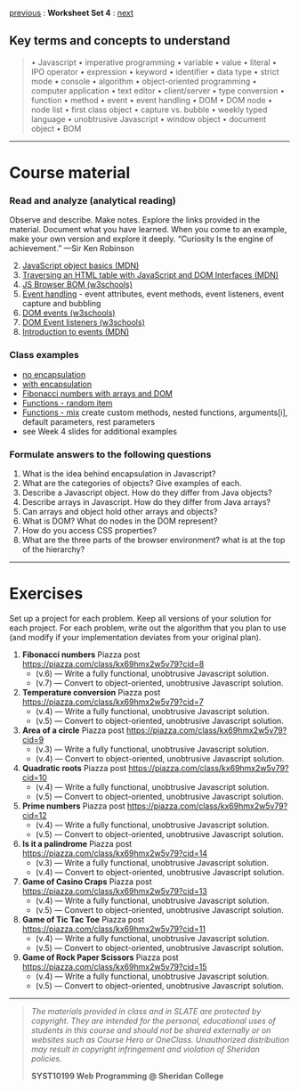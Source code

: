 [previous](set03.md) : **Worksheet Set 4** : [next](set05.md)


## Key terms and concepts to understand
> &bull; Javascript  &bull; imperative programming  &bull; variable  &bull; value  &bull; literal  &bull; IPO operator &bull; expression  &bull; keyword  &bull; identifier  &bull;  data type &bull; strict mode  &bull; console  &bull;  algorithm  &bull; object-oriented programming  &bull; computer application  &bull;  text editor  &bull; client/server  &bull;  type conversion  &bull; function &bull; method &bull; event &bull;  event handling &bull;  DOM &bull; DOM node &bull; node list &bull; first class object
> &bull; capture vs. bubble &bull; weekly typed language &bull; unobtrusive Javascript &bull; window object &bull; document object &bull; BOM
> 
---

# Course material

### Read and analyze (analytical reading)
Observe and describe. Make notes. Explore the links provided in the material. Document what you have learned. When you come to an example, make your own version and explore it deeply. “Curiosity Is the engine of achievement.” —Sir Ken Robinson


2. [JavaScript object basics (MDN)](https://developer.mozilla.org/en-US/docs/Learn/JavaScript/Objects/Basics)
3. [Traversing an HTML table with JavaScript and DOM Interfaces (MDN)](https://developer.mozilla.org/en-US/docs/Web/API/Document_Object_Model/Traversing_an_HTML_table_with_JavaScript_and_DOM_Interfaces)
4. [JS Browser BOM (w3schools)](https://www.w3schools.com/js/js_window.asp)
8. [Event handling](https://ebajcar.github.io/web10199/content/learnjs/events.html) - event attributes, event methods, event listeners, event capture and bubbling
9. [DOM events (w3schools)](https://www.w3schools.com/js/js_htmldom_events.asp)
10. [DOM Event listeners (w3schools)](https://www.w3schools.com/js/js_htmldom_events.asp)
11. [Introduction to events (MDN)](https://developer.mozilla.org/en-US/docs/Learn/JavaScript/Building_blocks/Events)


### Class examples

- [no encapsulation](../examples/set4/encapsulation_no.html)
- [with encapsulation](../examples/set4/encapsulation_yes.html)
- [Fibonacci numbers with arrays and DOM](../examples/set4/fib_func_dom.html)
- [Functions - random item](../examples/set4/function_random_name.html)
- [Functions - mix](../examples/set4/functions_mix.html) create custom methods, nested functions, arguments[i], default parameters, rest parameters
- see Week 4 slides for additional examples

### Formulate answers to the following questions
1. What is the idea behind encapsulation in Javascript?
2. What are the categories of objects? Give examples of each.
3. Describe a Javascript object. How do they differ from Java objects?
4. Describe arrays in Javascript. How do they differ from Java arrays?
5. Can arrays and object hold other arrays and objects?
6. What is DOM? What do nodes in the DOM represent?
7. How do you access CSS properties?
8. What are the three parts of the browser environment? what is at the top of the hierarchy?


---


# Exercises
Set up a project for each problem. Keep all versions of your solution for each project.  For each problem, write out the
algorithm that you plan to use (and modify if your implementation deviates from your original
plan).


1. **Fibonacci numbers** Piazza post https://piazza.com/class/kx69hmx2w5v79?cid=8
    - (v.6) &mdash; Write a fully functional, unobtrusive Javascript solution.
    - (v.7) &mdash; Convert to object-oriented, unobtrusive Javascript solution.
2. **Temperature conversion** Piazza post https://piazza.com/class/kx69hmx2w5v79?cid=7
    - (v.4) &mdash; Write a fully functional, unobtrusive Javascript solution.   
    - (v.5) &mdash; Convert to object-oriented, unobtrusive Javascript solution.  
3. **Area of a circle** Piazza post https://piazza.com/class/kx69hmx2w5v79?cid=9
    - (v.3) &mdash; Write a fully functional, unobtrusive Javascript solution.   
    - (v.4) &mdash; Convert to object-oriented, unobtrusive Javascript solution.
4. **Quadratic roots** Piazza post https://piazza.com/class/kx69hmx2w5v79?cid=10
    - (v.4) &mdash; Write a fully functional, unobtrusive Javascript solution.
    - (v.5) &mdash; Convert to object-oriented, unobtrusive Javascript solution.
5. **Prime numbers** Piazza post https://piazza.com/class/kx69hmx2w5v79?cid=12
    - (v.4) &mdash; Write a fully functional, unobtrusive Javascript solution.
    - (v.5) &mdash; Convert to object-oriented, unobtrusive Javascript solution.
6. **Is it a palindrome** Piazza post https://piazza.com/class/kx69hmx2w5v79?cid=14
    - (v.3) &mdash; Write a fully functional, unobtrusive Javascript solution.
    - (v.4) &mdash; Convert to object-oriented, unobtrusive Javascript solution.
7. **Game of Casino Craps** Piazza post https://piazza.com/class/kx69hmx2w5v79?cid=13
    - (v.4) &mdash; Write a fully functional, unobtrusive Javascript solution.
    - (v.5) &mdash; Convert to object-oriented, unobtrusive Javascript solution.
8. **Game of Tic Tac Toe** Piazza post https://piazza.com/class/kx69hmx2w5v79?cid=11
    - (v.4) &mdash; Write a fully functional, unobtrusive Javascript solution.
    - (v.5) &mdash; Convert to object-oriented, unobtrusive Javascript solution.
9. **Game of Rock Paper Scissors** Piazza post https://piazza.com/class/kx69hmx2w5v79?cid=15
    - (v.4) &mdash; Write a fully functional, unobtrusive Javascript solution.
    - (v.5) &mdash; Convert to object-oriented, unobtrusive Javascript solution.


  
---
> *The materials provided in class and in SLATE are protected by copyright. They are intended for the personal, educational uses of students in this course and should not be shared externally or on websites such as Course Hero or OneClass. Unauthorized distribution may result in copyright infringement and violation of Sheridan policies.*
> 
> **SYST10199 Web Programming @ Sheridan College**
